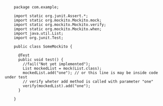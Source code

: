 
        package com.example;

        import static org.junit.Assert.*;
        import static org.mockito.Mockito.mock;
        import static org.mockito.Mockito.verify;
        import static org.mockito.Mockito.when;
        import java.util.List;
        import org.junit.Test;

        public class SomeMockito {

          @Test
          public void test() {
            //fail("Not yet implemented");
            List mockedList = mock(List.class);
            mockedList.add("one"); // or this line is may be inside code under test
            // verify wheter add method is called with parameter "one"
            verify(mockedList).add("one");
          }

        }
